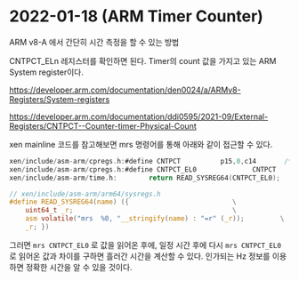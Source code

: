 # 2022-01-18 (ARM Timer Counter)

ARM v8-A 에서 간단히 시간 측정을 할 수 있는 방법

CNTPCT_ELn 레지스터를 확인하면 된다. Timer의 count 값을 가지고 있는 ARM System register이다.

https://developer.arm.com/documentation/den0024/a/ARMv8-Registers/System-registers

https://developer.arm.com/documentation/ddi0595/2021-09/External-Registers/CNTPCT--Counter-timer-Physical-Count



xen mainline 코드를 참고해보면 mrs 명령어를 통해 아래와 같이 접근할 수 있다.

```c
xen/include/asm-arm/cpregs.h:#define CNTPCT          p15,0,c14       /* Time counter value */
xen/include/asm-arm/cpregs.h:#define CNTPCT_EL0              CNTPCT
xen/include/asm-arm/time.h:        return READ_SYSREG64(CNTPCT_EL0);
```

```c
// xen/include/asm-arm/arm64/sysregs.h
#define READ_SYSREG64(name) ({                          \
    uint64_t _r;                                        \
    asm volatile("mrs  %0, "__stringify(name) : "=r" (_r));         \
    _r; })
```

그러면 `mrs CNTPCT_EL0` 로 값을 읽어온 후에, 일정 시간 후에 다시 `mrs CNTPCT_EL0` 로 읽어온 값과 차이를 구하면 흘러간 시간을 계산할 수 있다. 인가되는 Hz 정보를 이용하면 정확한 시간을 알 수 있을 것이다.